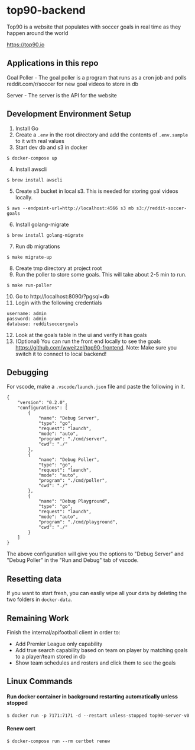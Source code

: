 # top90-backend

Top90 is a website that populates with soccer goals in real time as they happen around the world

https://top90.io

## Applications in this repo
Goal Poller - The goal poller is a program that runs as a cron job and polls reddit.com/r/soccer for new goal videos to store in db

Server - The server is the API for the website

## Development Environment Setup
1. Install Go
2. Create a `.env` in the root directory and add the contents of `.env.sample` to it with real values
3. Start dev db and s3 in docker
```
$ docker-compose up
```
4. Install awscli
```
$ brew install awscli
```
5. Create s3 bucket in local s3. This is needed for storing goal videos locally.
```
$ aws --endpoint-url=http://localhost:4566 s3 mb s3://reddit-soccer-goals
```
6. Install golang-migrate
```
$ brew install golang-migrate
```
7. Run db migrations
```
$ make migrate-up
```
8. Create tmp directory at project root
9. Run the poller to store some goals. This will take about 2-5 min to run.
```
$ make run-poller
```
10. Go to http://localhost:8090/?pgsql=db
11. Login with the following credentials
```
username: admin
password: admin
database: redditsoccergoals
```
12. Look at the goals table in the ui and verify it has goals
13. (Optional) You can run the front end locally to see the goals https://github.com/wweitzel/top90-frontend. Note: Make sure you switch it to connect to local backend!

## Debugging
For vscode, make a `.vscode/launch.json` file and paste the following in it.
```
{
    "version": "0.2.0",
    "configurations": [
        {
            "name": "Debug Server",
            "type": "go",
            "request": "launch",
            "mode": "auto",
            "program": "./cmd/server",
            "cwd": "./"
        },
        {
            "name": "Debug Poller",
            "type": "go",
            "request": "launch",
            "mode": "auto",
            "program": "./cmd/poller",
            "cwd": "./"
        },
        {
            "name": "Debug Playground",
            "type": "go",
            "request": "launch",
            "mode": "auto",
            "program": "./cmd/playground",
            "cwd": "./"
        }
    ]
}
```
The above configuration will give you the options to "Debug Server" and "Debug Poller" in the "Run and Debug" tab of vscode.

## Resetting data
If you want to start fresh, you can easily wipe all your data by deleting the two folders in `docker-data`.

## Remaining Work
Finish the internal/apifootball client in order to:
- Add Premier League only capability
- Add true search capability based on team on player by matching goals to a player/team stored in db
- Show team schedules and rosters and click them to see the goals

## Linux Commands

#### Run docker container in background restarting automatically unless stopped
```
$ docker run -p 7171:7171 -d --restart unless-stopped top90-server-v0
```

#### Renew cert
```
$ docker-compose run --rm certbot renew
```
